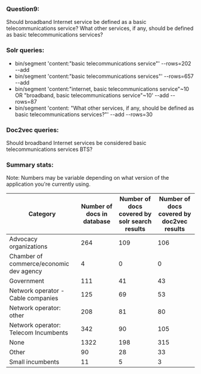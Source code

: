 ### Question9:

Should broadband Internet service be defined as a basic telecommunications service? What other services, if any, should be defined as basic telecommunications services?


### Solr queries:

- bin/segment 'content:"basic telecommunications service"' --rows=202 --add
- bin/segment 'content:"basic telecommunications services"' --rows=657 --add
- bin/segment 'content:"internet, basic telecommunications service"~10 OR "broadband, basic telecommunications service"~10' --add --rows=87
- bin/segment 'content: "What other services, if any, should be defined as basic telecommunications services?"' --add --rows=30

### Doc2vec queries:
Should broadband Internet services be considered basic telecommunications services BTS?

### Summary stats:
Note: Numbers may be variable depending on what version of the application you're currently using.

Category| Number of docs in database | Number of docs covered by solr search results | Number of docs covered by  doc2vec results|
--- | --- | --- | --- |
Advocacy organizations |  264 | 109 | 106   
Chamber of commerce/economic dev agency |  4 | 0 | 0   
Government  | 111 | 41 | 43   
Network operator - Cable companies | 125 | 69 | 53   
Network operator: other | 208 | 81 | 80    
Network operator: Telecom Incumbents | 342 |  90 | 105    
None  | 1322  | 198  |  315  
Other | 90 | 28 | 33
Small incumbents  | 11  | 5 | 3   
